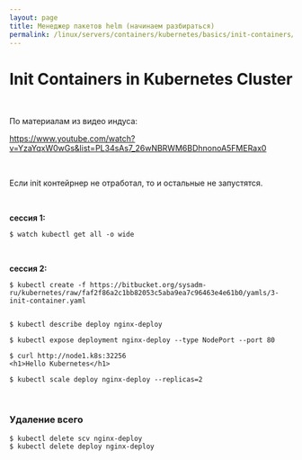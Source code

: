 ```yaml
---
layout: page
title: Менеджер пакетов helm (начинаем разбираться)
permalink: /linux/servers/containers/kubernetes/basics/init-containers/
---
```


# Init Containers in Kubernetes Cluster

<br/>

По материалам из видео индуса:

https://www.youtube.com/watch?v=YzaYqxW0wGs&list=PL34sAs7_26wNBRWM6BDhnonoA5FMERax0

<br/>

Если init контейрнер не отработал, то и остальные не запустятся.

<br/>

**сессия 1:**

    $ watch kubectl get all -o wide

<br/>

**сессия 2:**

    $ kubectl create -f https://bitbucket.org/sysadm-ru/kubernetes/raw/faf2f86a2c1bb82053c5aba9ea7c96463e4e61b0/yamls/3-init-container.yaml


    $ kubectl describe deploy nginx-deploy

    $ kubectl expose deployment nginx-deploy --type NodePort --port 80

    $ curl http://node1.k8s:32256
    <h1>Hello Kubernetes</h1>

    $ kubectl scale deploy nginx-deploy --replicas=2

<br/>

### Удаление всего

    $ kubectl delete scv nginx-deploy
    $ kubectl delete deploy nginx-deploy
